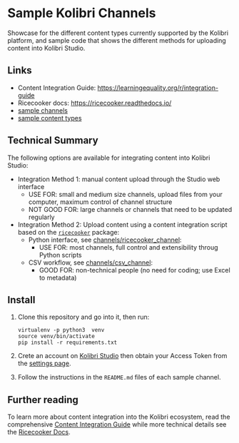 Sample Kolibri Channels
=======================

Showcase for the different content types currently supported by the Kolibri platform,
and sample code that shows the different methods for uploading content into Kolibri Studio.


Links
-----
  - Content Integration Guide: https://learningequality.org/r/integration-guide
  - Ricecooker docs: https://ricecooker.readthedocs.io/
  - [sample channels](./channels)
  - [sample content types](./contentnodes)


Technical Summary
-----------------

The following options are available for integrating content into Kolibri Studio:
  - Integration Method 1: manual content upload through the Studio web interface
     - USE FOR: small and medium size channels, upload files from your computer, maximum control of channel structure
     - NOT GOOD FOR: large channels or channels that need to be updated regularly
  -  Integration Method 2: Upload content using a content integration script based
     on the [`ricecooker`](https://github.com/learningequality/ricecooker) package:
      - Python interface, see [channels/ricecooker_channel](./channels/ricecooker_channel):
         - USE FOR: most channels, full control and extensibility throug Python scripts
      - CSV workflow, see [channels/csv_channel](./channels/csv_channel):
         - GOOD FOR: non-technical people (no need for coding; use Excel to metadata)



Install
-------
1. Clone this repository and go into it, then run:

       virtualenv -p python3  venv
       source venv/bin/activate
       pip install -r requirements.txt

2. Crete an account on [Kolibri Studio](http://studio.learningequality.org/)
   then obtain your Access Token from the [settings page](https://studio.learningequality.org/settings/tokens).

3. Follow the instructions in the `README.md` files of each sample channel.



Further reading
---------------
To learn more about content integration into the Kolibri ecosystem, read the
comprehensive [Content Integration Guide](https://learningequality.org/r/integration-guide)
while more technical details see the [Ricecooker Docs](https://ricecooker.readthedocs.io/).
